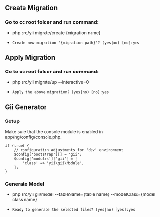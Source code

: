 
## Create Migration

### Go to cc root folder and run command:
* php src/yii migrate/create {migration name}

- `Create new migration '{migration path}'? (yes|no) [no]:yes`

## Apply Migration
### Go to cc root folder and run command:

* php src/yii migrate/up --interactive=0

- `Apply the above migration? (yes|no) [no]:yes`

## Gii Generator

### Setup
Make sure that the console module is enabled in app/ng/config/console.php.
```
if (true) {
    // configuration adjustments for 'dev' environment
    $config['bootstrap'][] = 'gii';
    $config['modules']['gii'] = [
        'class' => 'yii\gii\Module',
    ];
}
```

### Generate Model
* php src/yii gii/model --tableName={table name} --modelClass={model class name}

- `Ready to generate the selected files? (yes|no) [yes]:yes`

### Generate CRUD
* php src/yii gii/crud --modelClass=app\\\models\\\CatalogItem --controllerClass=app\\\modules\\\backend\\\controllers\\\CatalogItemController --viewPath=@app/modules/backend/views/catalog-item --searchModelClass=app\\\models\\\CatalogItemSearch

OR

* php src/yii gii/crud --modelClass={class namespace, e.g.: app\\\models\\\CatalogItem} --controllerClass=app\\\\{partial path to future controller, e.g.:  app\\\modules\\\backend\\\controllers\\\CatalogItemController} --viewPath=@app/{partial path to views, e.g.: @app/modules/backend/views/catalog-item} --enablePjax=1 --searchModelClass=app\\\\{partial path to future search model, e.g.: app\\\models\\\CatalogItemSearch}

- `Ready to generate the selected files? (yes|no) [yes]:yes`

  Please move files and modify their namespaces if it's necessary. 